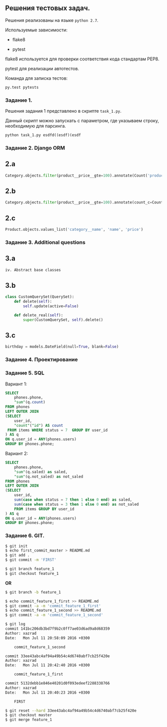 ## Решения тестовых задач.

Решения реализованы на языке `python 2.7`.

Используемые зависимости:

* flake8

* pytest

flake8 используется для проверки соответствия кода стандартам PEP8.

pytest для реализации автотестов.

Команда для записка тестов:

``` python
py.test pytests
```

###  Задание 1. 

Решения задания 1 представлено в скрипте `task_1.py`.

Данный скрипт можно запускать с параметром, где указываем строку, необходимую для парсинга.

``` python
python task_1.py esdfd((esdf)(esdf
```


### Задание 2. Django ORM

## 2.a
``` python
Category.objects.filter(product__price__gte=100).annotate(Count('product'))

```


## 2.b
``` python
Category.objects.filter(product__price__gte=100).annotate(count_c=Count('product')).filter(count_c__gt=10)

```

## 2.c

``` python
Product.objects.values_list('category__name', 'name', 'price')

```


### Задание 3. Additional questions

## 3.a
``` python
iv. Abstract base classes

```

## 3.b
``` python
class CustomQuerySet(QuerySet):
    def delete(self):
        self.update(active=False)

    def delete_real(self):
        super(CustomQuerySet, self).delete()

```

## 3.c
``` python
birthday = models.DateField(null=True, blank=False)

```


### Задание 4. Проектирование

### Задание 5. SQL

Вариант 1:

``` sql
SELECT 
    phones.phone, 
    "sum"(q.count) 
FROM phones
LEFT OUTER JOIN 
(SELECT 
    user_id, 
    "count"("id") AS count 
 FROM items WHERE status = 7  GROUP BY user_id
) AS q 
ON q.user_id = ANY(phones.users)
GROUP BY phones.phone;

```


Вариант 2:

``` sql
SELECT 
    phones.phone, 
    "sum"(q.saled) as saled, 
    "sum"(q.not_saled) as not_saled 
FROM phones
LEFT OUTER JOIN 
(SELECT 
	user_id, 
	sum(case when status = 7 then 1 else 0 end) as saled,
	sum(case when status = 3 then 1 else 0 end) as not_saled
	FROM items GROUP BY user_id
) AS q 
ON q.user_id = ANY(phones.users)
GROUP BY phones.phone;

```

###  Задание 6. GIT.
 
``` bash
$ git init
$ echo first_commit_master > README.md
$ git add .
$ git commit -m 'FIRST'

```

``` bash
$ git branch feature_1
$ git checkout feature_1

```

**OR**

``` bash
$ git branch -b feature_1

```

``` bash
$ echo commit_feature_1_first >> README.md
$ git commit -a -m 'commit_feature_1_first'
$ echo commit_feature_1_second >> README.md
$ git commit -a -m 'commit_feature_1_second'

$ git log
commit 141bc206db3bd7f9b2c0ff7ae03d6ad9a8d68359
Author: xazrad 
Date:   Mon Jul 11 20:58:09 2016 +0300

    commit_feature_1_second

commit 33ee43abc4af94a49b54c4d6740abf7cb25f420e
Author: xazrad 
Date:   Mon Jul 11 20:42:40 2016 +0300

    commit_feature_1_first

commit 5132debb1e846e40201d0f093edeef2288338766
Author: xazrad 
Date:   Mon Jul 11 20:40:23 2016 +0300

    FIRST

$ git reset --hard 33ee43abc4af94a49b54c4d6740abf7cb25f420e
$ git checkout master
$ git merge feature_1

```